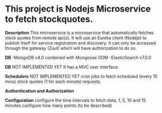 
<h1>This project is Nodejs Microservice to fetch stockquotes.</h1>

**Description**
This microservice is a microservice that automatically fetches stock quotes from remote api(s).
It will use an Eureka client (Nodejs) to publish itself for service registration and discovery. It
can only be accessed through the gateway (Zuul) which will have authorization to do so.

**DB**
-MongoDB v4.0 combined with Mongoose ODM
-ElasticSearch v7.0.0

**DB**
NOT IMPLEMENTED YET
It has a MVC user interface.

**Schedulers**
NOT IMPLEMENTED YET
cron jobs to fetch scheduled (every 15 mins) stock quotes (1 for each minute) requests.

**Authentication and Authorization**


**Configuration**
configure the time intervals to fetch data, 1, 5, 10 and 15 minutes
configure how many points
(to be described)